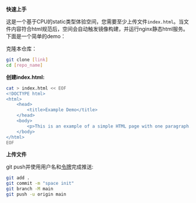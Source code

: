 **快速上手**

这是一个基于CPU的static类型体验空间，您需要至少上传文件`index.html`。当文件内容符合html规范后，空间会自动触发镜像构建，并运行nginx静态html服务。下面是一个简单的demo：

克隆本仓库：

```bash
git clone [link]
cd [repo_name]
```

**创建index.html:**

```bash
cat > index.html << EOF
<!DOCTYPE html>
<html>
    <head>
        <title>Example Demo</title>
    </head>
    <body>
        <p>This is an example of a simple HTML page with one paragraph.</p>
    </body>
</html>
EOF
```

**上传文件**

git push并使用用户名和[令牌](/my/tokens)完成推送:

```bash
git add .
git commit -m "space init"
git branch -M main
git push -u origin main
```
